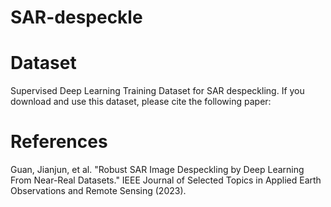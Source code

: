 # SAR-despeckle
# Dataset
Supervised Deep Learning Training Dataset for SAR despeckling. If you download and use this dataset, please cite the following paper: 



# References
Guan, Jianjun, et al. "Robust SAR Image Despeckling by Deep Learning From Near-Real Datasets." IEEE Journal of Selected Topics in Applied Earth Observations and Remote Sensing (2023).
